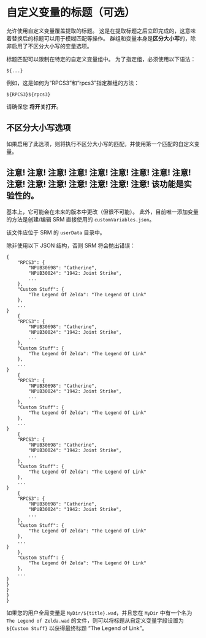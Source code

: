 # 自定义变量的标题（可选）

允许使用自定义变量覆盖提取的标题。 这是在提取标题之后立即完成的，这意味着替换后的标题可以用于模糊匹配等操作。 群组和变量本身是**区分大小写**的，除非启用了不区分大小写的变量选项。

标题匹配可以限制在特定的自定义变量组中。 为了指定组，必须使用以下语法：
```
${...}
```
例如，这是如何为“RPCS3”和“rpcs3”指定群组的方法：
```
${RPCS3}${rpcs3}
```

请确保您 **将开关打开**。


## 不区分大小写选项

如果启用了此选项，则将执行不区分大小写的匹配，并使用第一个匹配的自定义变量。

## 注意! 注意! 注意! 注意! 注意! 注意! 注意! 注意! 注意! 注意! 注意! 注意! 注意! 注意! 注意! 注意! 该功能是**实验性的**。

基本上，它可能会在未来的版本中更改（但很不可能）。 此外，目前唯一添加变量的方法是创建/编辑 SRM 直接使用的 `customVariables.json`。

该文件应位于 SRM 的 `userData` 目录中。

除非使用以下 JSON 结构，否则 SRM 将会抛出错误：

```
{
    "RPCS3": {
        "NPUB30698": "Catherine",
        "NPUB30024": "1942: Joint Strike",
        ...
    },
    "Custom Stuff": {
        "The Legend Of Zelda": "The Legend Of Link"
    },
    ...
}
    {
    "RPCS3": {
        "NPUB30698": "Catherine",
        "NPUB30024": "1942: Joint Strike",
        ...
    },
    "Custom Stuff": {
        "The Legend Of Zelda": "The Legend Of Link"
    },
    ...
}
    {
    "RPCS3": {
        "NPUB30698": "Catherine",
        "NPUB30024": "1942: Joint Strike",
        ...
    },
    "Custom Stuff": {
        "The Legend Of Zelda": "The Legend Of Link"
    },
    ...
}
    {
    "RPCS3": {
        "NPUB30698": "Catherine",
        "NPUB30024": "1942: Joint Strike",
        ...
    },
    "Custom Stuff": {
        "The Legend Of Zelda": "The Legend Of Link"
    },
    ...
}
    {
    "RPCS3": {
        "NPUB30698": "Catherine",
        "NPUB30024": "1942: Joint Strike",
        ...
    },
    "Custom Stuff": {
        "The Legend Of Zelda": "The Legend Of Link"
    },
    ...
}
    },
    "Custom Stuff": {
        "The Legend Of Zelda": "The Legend Of Link"
    },
    ...
}
}
}
}
}
```

如果您的用户全局变量是 `MyDir/${title}.wad`，并且您在 `MyDir` 中有一个名为 `The Legend of Zelda.wad` 的文件，则可以将标题从自定义变量字段设置为 `${Custom Stuff}` 以获得最终标题 “The Legend of Link”。
